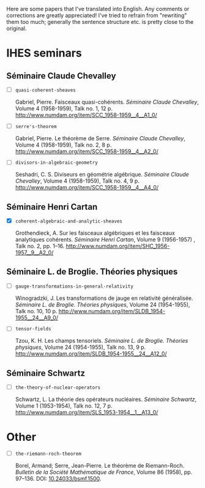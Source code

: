 Here are some papers that I've translated into English. Any comments or corrections are greatly appreciated! I've tried to refrain from "rewriting" them too much; generally the sentence structure etc. is pretty close to the original.

# IHES seminars

## Séminaire Claude Chevalley

- [ ] `quasi-coherent-sheaves`
  
  Gabriel, Pierre. Faisceaux quasi-cohérents. _Séminaire Claude Chevalley_, Volume 4 (1958-1959), Talk no. 1, 12 p. http://www.numdam.org/item/SCC_1958-1959__4__A1_0/
- [ ] `serre's-theorem`

  Gabriel, Pierre. Le théorème de Serre. _Séminaire Claude Chevalley_, Volume 4 (1958-1959), Talk no. 2, 8 p. http://www.numdam.org/item/SCC_1958-1959__4__A2_0/
- [ ] `divisors-in-algebraic-geometry`

  Seshadri, C. S. Diviseurs en géométrie algébrique. _Séminaire Claude Chevalley_, Volume 4 (1958-1959), Talk no. 4, 9 p. http://www.numdam.org/item/SCC_1958-1959__4__A4_0/

## Séminaire Henri Cartan

- [x] `coherent-algebraic-and-analytic-sheaves`

  Grothendieck, A. Sur les faisceaux algébriques et les faisceaux analytiques cohérents. _Séminaire Henri Cartan_, Volume 9 (1956-1957) , Talk no. 2, pp. 1–16. http://www.numdam.org/item/SHC_1956-1957__9__A2_0/

## Séminaire L. de Broglie. Théories physiques

- [ ] `gauge-transformations-in-general-relativity`

  Winogradzki, J. Les transformations de jauge en relativité généralisée. _Séminaire L. de Broglie. Théories physiques_, Volume 24 (1954-1955), Talk no. 10, 10 p. http://www.numdam.org/item/SLDB_1954-1955__24__A9_0/
- [ ] `tensor-fields`

  Tzou, K. H. Les champs tensoriels. _Séminaire L. de Broglie. Théories physiques_, Volume 24 (1954-1955), Talk no. 13, 9 p. http://www.numdam.org/item/SLDB_1954-1955__24__A12_0/

## Séminaire Schwartz

- [ ] `the-theory-of-nuclear-operators`

  Schwartz, L. La théorie des opérateurs nucléaires. _Séminaire Schwartz_, Volume 1 (1953-1954), Talk no. 12, 7 p. http://www.numdam.org/item/SLS_1953-1954__1__A13_0/

# Other

- [ ] `the-riemann-roch-theorem`

  Borel, Armand; Serre, Jean-Pierre. Le théorème de Riemann-Roch. _Bulletin de la Société Mathématique de France_, Volume 86 (1958), pp. 97–136. DOI: [10.24033/bsmf.1500](https://www.doi.org/10.24033/bsmf.1500).
